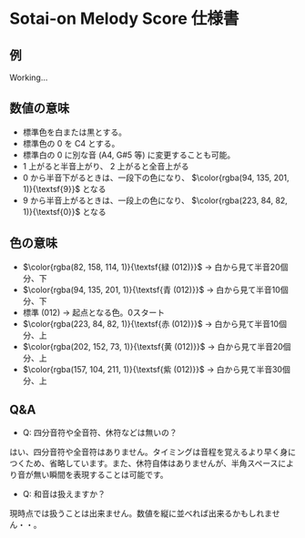 # Sotai-on Melody Score 仕様書

## 例

Working...

## 数値の意味

- 標準色を白または黒とする。
- 標準色の 0 を C4 とする。
- 標準白の 0 に別な音 (A4, G#5 等) に変更することも可能。
- 1 上がると半音上がり、 2 上がると全音上がる
- 0 から半音下がるときは、一段下の色になり、 $\color{rgba(94, 135, 201, 1)}{\textsf{9}}$ となる
- 9 から半音上がるときは、一段上の色になり、 $\color{rgba(223, 84, 82, 1)}{\textsf{0}}$ となる

## 色の意味

- $\color{rgba(82, 158, 114, 1)}{\textsf{緑 (012)}}$ → 白から見て半音20個分、下
- $\color{rgba(94, 135, 201, 1)}{\textsf{青 (012)}}$ → 白から見て半音10個分、下
- 標準 (012) → 起点となる色。0スタート
- $\color{rgba(223, 84, 82, 1)}{\textsf{赤 (012)}}$ → 白から見て半音10個分、上
- $\color{rgba(202, 152, 73, 1)}{\textsf{黄 (012)}}$ → 白から見て半音20個分、上
- $\color{rgba(157, 104, 211, 1)}{\textsf{紫 (012)}}$ → 白から見て半音30個分、上

## Q&A

- Q: 四分音符や全音符、休符などは無いの？

はい、四分音符や全音符はありません。タイミングは音程を覚えるより早く身につくため、省略しています。また、休符自体はありませんが、半角スペースにより音が無い瞬間を表現することは可能です。

- Q: 和音は扱えますか？

現時点では扱うことは出来ません。数値を縦に並べれば出来るかもしれません・・。

